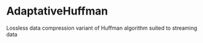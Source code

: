 # AdaptativeHuffman
Lossless data compression variant of Huffman algorithm suited to streaming data
